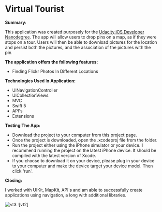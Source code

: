 # Virtual Tourist

**Summary:**

This application was created purposely for the [Udacity iOS Developer Nanodegree](https://www.udacity.com). The app will allow users to drop pins on a map, as if they were stops on a tour. Users will then be able to download pictures for the location and persist both the pictures, and the association of the pictures with the pin.

**The application offers the following features:**

* Finding Flickr Photos In Different Locations

**Technologies Used In Application:**

* UINavigationController
* UICollectionViews
* MVC
* Swift 5
* API's
* Extensions


**Testing The App:**

* Download the project to your computer from this project page.
* Once the project is downloaded, open the .xcodeproj file from the folder.
* Run the project either using the iPhone simulator or your device. I recommend running the project on the latest iPhone device. It should be compiled with the latest version of Xcode.
* If you choose to download it on your device, please plug in your device to your computer and make the device target your device model. Then click 'run'.

**Closing:**

I worked with UIKit, MapKit, API's and am able to successfully create applications using navigation, a long with additional libraries. 

![vt3](https://cloud.githubusercontent.com/assets/20284373/23568011/c4e5aa96-0026-11e7-9340-6e97f9d42b99.png) ![vt2]
